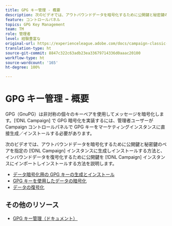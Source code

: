 ```yaml
---
title: GPG キー管理 - 概要
description: 次のビデオでは、アウトバウンドデータを暗号化するために公開鍵と秘密鍵のペアを指定の Campaign インスタンスに生成しインストールする方法と、インバウンドデータを復号化するために公開鍵を Campaign インスタンスにインポートしインストールする方法を説明します。
feature: コントロールパネル
topics: GPG Key Management
team: TM
role: 管理者
level: 経験豊富な
original-url: https://experienceleague.adobe.com/docs/campaign-classic-learn/tutorials/administrating/control-panel-acc/gpg-key-management/gpg-key-management-overview.html
translation-type: ht
source-git-commit: 8847c322c63adb23ea33679714336d0aaac20100
workflow-type: ht
source-wordcount: '165'
ht-degree: 100%

---
```



# GPG キー管理 - 概要

GPG（GnuPG）は非対称の個々のキーペアを使用してメッセージを暗号化します。[!DNL Campaign] で GPG 暗号化を実装するには、管理者ユーザーが Campaign コントロールパネルで GPG キーをマーケティングインスタンスに直接生成／インストールする必要があります。

次のビデオでは、アウトバウンドデータを暗号化するために公開鍵と秘密鍵のペアを指定の [!DNL Campaign] インスタンスに生成しインストールする方法と、インバウンドデータを復号化するために公開鍵を [!DNL Campaign] インスタンスにインポートしインストールする方法を説明します。

* [データ暗号化用の GPG キーの生成とインストール](./generating-and-installing-gpg-keys-for-data-encryption.md)
* [GPG キーを使用したデータの暗号化](./using-a-gpg-key-to-encrypt-data.md)
* [データの復号化](./decrypting-data.md)

## その他のリソース

* [GPG キー管理（ドキュメント）](https://docs.adobe.com/content/help/ja-JP/control-panel/using/instances-settings/gpg-keys-management.html)
